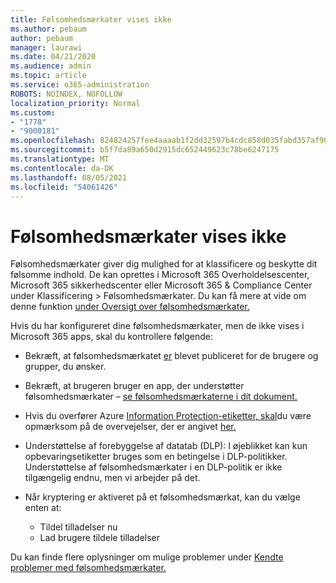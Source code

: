 ```yaml
---
title: Følsomhedsmærkater vises ikke
ms.author: pebaum
author: pebaum
manager: laurawi
ms.date: 04/21/2020
ms.audience: admin
ms.topic: article
ms.service: o365-administration
ROBOTS: NOINDEX, NOFOLLOW
localization_priority: Normal
ms.custom:
- "1778"
- "9000181"
ms.openlocfilehash: 824824257fee4aaaab1f2dd32597b4cdc858d035fabd357af90cf054dd35c9c4
ms.sourcegitcommit: b5f7da89a650d2915dc652449623c78be6247175
ms.translationtype: MT
ms.contentlocale: da-DK
ms.lasthandoff: 08/05/2021
ms.locfileid: "54061426"
---
```

# <a name="sensitivity-labels-not-appearing"></a>Følsomhedsmærkater vises ikke

Følsomhedsmærkater giver dig mulighed for at klassificere og beskytte dit følsomme indhold. De kan oprettes i Microsoft 365 Overholdelsescenter, Microsoft 365 sikkerhedscenter eller Microsoft 365 & Compliance Center under Klassificering > Følsomhedsmærkater. Du kan få mere at vide om denne funktion [under Oversigt over følsomhedsmærkater.](https://docs.microsoft.com/microsoft-365/compliance/sensitivity-labels)

Hvis du har konfigureret dine følsomhedsmærkater, men de ikke vises i Microsoft 365 apps, skal du kontrollere følgende:

- Bekræft, at følsomhedsmærkatet [er](https://docs.microsoft.com/microsoft-365/compliance/sensitivity-labels#what-label-policies-can-do) blevet publiceret for de brugere og grupper, du ønsker.

- Bekræft, at brugeren bruger en app, der understøtter følsomhedsmærkater – [se følsomhedsmærkaterne i dit dokument.](https://support.office.com/article/apply-sensitivity-labels-to-your-documents-and-email-within-office-2f96e7cd-d5a4-403b-8bd7-4cc636bae0f9?#bkmk_whereavailable)

- Hvis du overfører Azure [Information Protection-etiketter, skal](https://docs.microsoft.com/azure/information-protection/configure-policy-migrate-labels)du være opmærksom på de overvejelser, der er angivet [her.](https://docs.microsoft.com/azure/information-protection/configure-policy-migrate-labels#considerations-for-unified-labels)

- Understøttelse af forebyggelse af datatab (DLP): I øjeblikket kan kun opbevaringsetiketter bruges som en betingelse i DLP-politikker.  Understøttelse af følsomhedsmærkater i en DLP-politik er ikke tilgængelig endnu, men vi arbejder på det.

- Når kryptering er aktiveret på et følsomhedsmærkat, kan du vælge enten at:
    - Tildel tilladelser nu
    - Lad brugere tildele tilladelser


Du kan finde flere oplysninger om mulige problemer under [Kendte problemer med følsomhedsmærkater.](https://support.office.com/article/known-issues-with-sensitivity-labels-in-office-b169d687-2bbd-4e21-a440-7da1b2743edc)